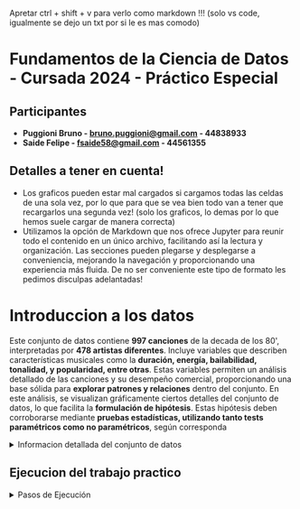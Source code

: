 
Apretar ctrl + shift + v para verlo como markdown !!! (solo vs code, igualmente se dejo un txt por si le es mas comodo)

# Fundamentos de la Ciencia de Datos - Cursada 2024 - Práctico Especial

## Participantes 
- **Puggioni Bruno - bruno.puggioni@gmail.com - 44838933**
- **Saide Felipe - fsaide58@gmail.com - 44561355**

## Detalles a tener en cuenta!
- Los graficos pueden estar mal cargados si cargamos todas las celdas de una sola vez, por lo que para que se vea bien todo van a tener que recargarlos una segunda vez! (solo los graficos, lo demas por lo que hemos suele cargar de manera correcta)
- Utilizamos la opción de Markdown que nos ofrece Jupyter para reunir todo el contenido en un único archivo, facilitando así la lectura y organización. Las secciones pueden plegarse y desplegarse a conveniencia, mejorando la navegación y proporcionando una experiencia más fluida. De no ser conveniente este tipo de formato les pedimos disculpas adelantadas!


# Introduccion a los datos

Este conjunto de datos contiene **997 canciones** de la decada de los 80', interpretadas por **478 artistas diferentes**. Incluye variables que describen características musicales como la **duración, energía, bailabilidad, tonalidad, y popularidad, entre otras**. Estas variables permiten un análisis detallado de las canciones y su desempeño comercial, proporcionando una base sólida para **explorar patrones y relaciones** dentro del conjunto. En este análisis, se visualizan gráficamente ciertos detalles del conjunto de datos, lo que facilita la **formulación de hipótesis**. Estas hipótesis deben corroborarse mediante **pruebas estadísticas, utilizando tanto tests paramétricos como no paramétricos**, según corresponda

<details>
  <summary>Informacion detallada del conjunto de datos</summary>

   - **Track**: El título de la canción.
   - **Artist**: El intérprete o grupo que grabó la canción.
   - **Duration**: La duración de la canción, medida en minutos y segundos.
   - **Time_Signature**: La métrica musical de la canción, indica el número de pulsaciones por compás.
   - **Danceability**: Una medida de qué tan adecuada es una pista para bailar, basada en el tempo, la estabilidad del ritmo, la fuerza del ritmo y la regularidad general.
   - **Energy**: Una medida de intensidad y actividad en la canción, donde los valores más altos indican una pista más enérgica.
   - **Key**: La tonalidad musical en la que está compuesta la canción, representada por un número entero.
   - **Loudness**: El volumen promedio de la canción, medido en decibelios (dB).
   - **Mode**: La modalidad de la pista, indica si la canción está en tono mayor o menor.
   - **Speechiness**: Una medida de la presencia de palabras habladas en una pista, valores más altos indican cualidades más parecidas al habla.
   - **Acousticness**: Una medida de la calidad acústica de la pista, valores más altos indican una mayor probabilidad de ser acústica.
   - **Instrumentalness**: Una medida que indica la presencia de voces, valores más altos representan pistas más instrumentales.
   - **Liveness**: Una medida de la probabilidad de que la pista se haya interpretado en vivo, valores más altos indican más ruido de audiencia.
   - **Valence**: Una medida de la positividad musical de la pista, valores más altos indican música más positiva o alegre.
   - **Tempo**: La velocidad o ritmo de la pista, medida en pulsaciones por minuto (BPM).
   - **Popularity**: Una puntuación que refleja la popularidad de la pista, generalmente basada en los recuentos de transmisiones y otras métricas.
   - **Year**: El año en que se lanzó la canción.

  
</details>

## Ejecucion del trabajo practico

<details>
  <summary>Pasos de Ejecución</summary>

  1. Abrir Visual Studio Code.

  2. De no tener el ambiente, se deberá ejecutar en la consola el siguiente código que lo creará:
     
     ```bash
     python -m venv <nombre del ambiente>
     ```

  3. Luego, se deberá activar el ambiente:
     
     ```bash
     <nombre del ambiente>\Scripts\activate
     ```

  4. Se deberán instalar los requerimientos necesarios para poder correr el trabajo práctico:
     
     ```bash
     pip install -r requirements.txt
     ```
     (En este caso, el archivo `txt` se llama de esta manera, si tiene otro nombre se deberá cambiarlo).

  5. Una vez instalado el paquete, se deberá abrir la notebook de Jupyter:
     
     ```bash
     jupyter notebook
     ```

  6. ¡Eso es todo!

  **Nota:** Todo lo que se encuentre dentro de los bloques de código se debe ejecutar en la consola de VS Code.

  **Versión de Python requerida:** 3.12.5
</details>
